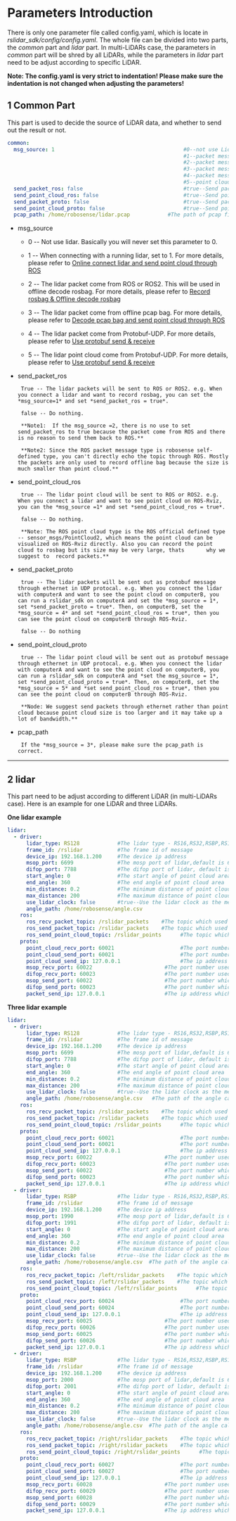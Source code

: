 # Parameters Introduction

There is only one parameter file called config.yaml, which is locate in *rslidar_sdk/config/config.yaml*.  The whole file can be divided into two parts, the *common* part and *lidar* part. In multi-LiDARs case, the parameters in *common* part will be shred by all LiDARs, while the parameters in *lidar* part need to be adjust according to specific LiDAR.  

**Note: The config.yaml is very strict to indentation! Please make sure the indentation is not changed when adjusting the parameters!**



## 1 Common Part

This part is used to decide the source of LiDAR data, and whether to send out the result or not.

```yaml
common:
  msg_source: 1                                         #0--not use Lidar
                                                        #1--packet message come from online lidar
                                                        #2--packet message come from ROS or ROS2
                                                        #3--packet message come from Pcap bag
                                                        #4--packet message come from Protobuf-UDP
                                                        #5--point cloud from Protobuf-UDP
  send_packet_ros: false                                #true--Send packet through ROS or ROS2(Used to record packet)
  send_point_cloud_ros: false                           #true--Send point cloud through ROS or ROS2
  send_packet_proto: false                              #true--Send packet through Protobuf-UDP
  send_point_cloud_proto: false                         #true--Send point cloud through Protobuf-UDP
  pcap_path: /home/robosense/lidar.pcap            #The path of pcap file
```

- msg_source

  - 0 -- Not use lidar. Basically you will never set this parameter to 0.

  - 1 -- When connecting with a running lidar, set to 1. For more details, please refer to [Online connect lidar and send point cloud through ROS](../howto/how_to_online_send_point_cloud_ros.md)

  - 2 -- The lidar packet come from ROS or ROS2. This will be used in offline decode rosbag.  For more details, please refer to [Record rosbag & Offline decode rosbag](../howto/how_to_record_and_offline_decode_rosbag.md)

  - 3 -- The lidar packet come from offline pcap bag. For more details, please refer to  [Decode pcap bag and send point cloud through ROS](../howto/how_to_offline_decode_pcap.md)

  - 4 -- The lidar packet come from Protobuf-UDP. For more details, please refer to [Use protobuf send & receive](../howto/how_to_use_protobuf_function.md)

  - 5 -- The lidar point cloud come from Protobuf-UDP. For more details, please refer to  [Use protobuf send & receive](../howto/how_to_use_protobuf_function.md)



- send_packet_ros

      ​	True -- The lidar packets will be sent to ROS or ROS2. e.g. When you connect a lidar and want to record rosbag, you can set the *msg_source=1* and set *send_packet_ros = true*.

      ​	false -- Do nothing.

      ​ **Note1:  If the msg_source =2, there is no use to set send_packet_ros to true because the packet come from ROS and there is no reason to send them back to ROS.**

      ​	**Note2: Since the ROS packet message type is robosense self-defined type, you can't directly echo the topic through ROS. Mostly the packets are only used to record offline bag because the size is much smaller than point cloud.**

- send_point_cloud_ros

      ​	true -- The lidar point cloud will be sent to ROS or ROS2. e.g. When you connect a lidar and want to see point cloud on ROS-Rviz, you can the *msg_source =1* and set *send_point_cloud_ros = true*.

      ​	false -- Do nothing.
    
      ​	**Note: The ROS point cloud type is the ROS official defined type -- sensor_msgs/PointCloud2, which means the point cloud can be visualized on ROS-Rviz directly. Also you can record the point cloud to rosbag but its size may be very large, thats 		why we suggest to  record packets.**

- send_packet_proto

      ​	true -- The lidar packets will be sent out as protobuf message through ethernet in UDP protocal. e.g. When you connect the lidar with computerA and want to see the point cloud on computerB, you can run a rslidar_sdk on computerA and set the *msg_source = 1*, set *send_packet_proto = true*. Then, on computerB, set the *msg_source = 4* and set *send_point_cloud_ros = true*, then you can see the point cloud on computerB through ROS-Rviz.

      ​	false -- Do nothing

- send_point_cloud_proto

      ​	true -- The lidar point cloud will be sent out as protobuf message through ethernet in UDP protocal. e.g. When you connect the lidar with computerA and want to see the point cloud on computerB, you can run a rslidar_sdk on computerA and *set the msg_source = 1*, set *send_point_cloud_proto = true*. Then, on computerB, set the *msg_source = 5* and *set send_point_cloud_ros = true*, then you can see the point cloud on computerB through ROS-Rviz.

       **Node: We suggest send packets through ethernet rather than point cloud because point cloud size is too larger and it may take up a lot of bandwidth.**

- pcap_path

      ​	If the *msg_source = 3*, please make sure the pcap_path is correct. 

---



## 2 lidar

This part need to be adjust according to different LiDAR (in multi-LiDARs case). Here is an example for one LiDAR and three LiDARs. 



**One lidar example**

```yaml
lidar:
  - driver:
      lidar_type: RS128            #The lidar type - RS16,RS32,RSBP,RS128
      frame_id: /rslidar           #The frame id of message
      device_ip: 192.168.1.200     #The device ip address
      msop_port: 6699              #The mosp port of lidar,default is 6699
      difop_port: 7788             #The difop port of lidar, default is 7788
      start_angle: 0               #The start angle of point cloud area
      end_angle: 360               #The end angle of point cloud area
      min_distance: 0.2            #The minimum distance of point cloud area
      max_distance: 200            #The maximum distance of point cloud area
      use_lidar_clock: false       #true--Use the lidar clock as the message timestamp;false-- Use the system clock as the time stamp  
      angle_path: /home/robosense/angle.csv
    ros:
      ros_recv_packet_topic: /rslidar_packets    #The topic which used to reveice lidar packets from ROS
      ros_send_packet_topic: /rslidar_packets    #The topic which used to send lidar packets through ROS
      ros_send_point_cloud_topic: /rslidar_points      #The topic which used to send point cloud through ROS
    proto:
      point_cloud_recv_port: 60021                     #The port number used for receiving point cloud 
      point_cloud_send_port: 60021                     #The port number which the point cloud will be send to
      point_cloud_send_ip: 127.0.0.1                   #The ip address which the point cloud will be send to 
      msop_recv_port: 60022                       #The port number used for receiving lidar msop packets
      difop_recv_port: 60023                      #The port number used for receiving lidar difop packets
      msop_send_port: 60022                       #The port number which the msop packets will be send to 
      difop_send_port: 60023                      #The port number which the difop packets will be send to 
      packet_send_ip: 127.0.0.1                   #The ip address which the lidar packets will be send to
```



**Three lidar example**

```yaml
lidar:
  - driver:
      lidar_type: RS128            #The lidar type - RS16,RS32,RSBP,RS128
      frame_id: /rslidar           #The frame id of message
      device_ip: 192.168.1.200     #The device ip address
      msop_port: 6699              #The mosp port of lidar,default is 6699
      difop_port: 7788             #The difop port of lidar, default is 7788
      start_angle: 0               #The start angle of point cloud area
      end_angle: 360               #The end angle of point cloud area
      min_distance: 0.2            #The minimum distance of point cloud area
      max_distance: 200            #The maximum distance of point cloud area
      use_lidar_clock: false       #true--Use the lidar clock as the message timestamp;false-- Use the system clock as the time stamp  
      angle_path: /home/robosense/angle.csv   #The path of the angle calibration file. For latest version lidars, there is no need to use this file.
    ros:
      ros_recv_packet_topic: /rslidar_packets    #The topic which used to reveice lidar packets from ROS
      ros_send_packet_topic: /rslidar_packets    #The topic which used to send lidar packets through ROS
      ros_send_point_cloud_topic: /rslidar_points      #The topic which used to send point cloud through ROS
    proto:
      point_cloud_recv_port: 60021                     #The port number used for receiving point cloud 
      point_cloud_send_port: 60021                     #The port number which the point cloud will be send to
      point_cloud_send_ip: 127.0.0.1                   #The ip address which the point cloud will be send to 
      msop_recv_port: 60022                       #The port number used for receiving lidar msop packets
      difop_recv_port: 60023                      #The port number used for receiving lidar difop packets
      msop_send_port: 60022                       #The port number which the msop packets will be send to 
      difop_send_port: 60023                      #The port number which the difop packets will be send to 
      packet_send_ip: 127.0.0.1                   #The ip address which the lidar packets will be send to
  - driver:
      lidar_type: RSBP             #The lidar type - RS16,RS32,RSBP,RS128
      frame_id: /rslidar           #The frame id of message
      device_ip: 192.168.1.200     #The device ip address
      msop_port: 1990              #The mosp port of lidar,default is 6699
      difop_port: 1991             #The difop port of lidar, default is 7788
      start_angle: 0               #The start angle of point cloud area
      end_angle: 360               #The end angle of point cloud area
      min_distance: 0.2            #The minimum distance of point cloud area
      max_distance: 200            #The maximum distance of point cloud area
      use_lidar_clock: false       #true--Use the lidar clock as the message timestamp;false-- Use the system clock as the time stamp  
      angle_path: /home/robosense/angle.csv  #The path of the angle calibration file. For latest version lidars, there is no need to use this file.
    ros:
      ros_recv_packet_topic: /left/rslidar_packets    #The topic which used to reveice lidar packets from ROS
      ros_send_packet_topic: /left/rslidar_packets    #The topic which used to send lidar packets through ROS
      ros_send_point_cloud_topic: /left/rslidar_points      #The topic which used to send point cloud through ROS
    proto:
      point_cloud_recv_port: 60024                     #The port number used for receiving point cloud 
      point_cloud_send_port: 60024                     #The port number which the point cloud will be send to
      point_cloud_send_ip: 127.0.0.1                   #The ip address which the point cloud will be send to 
      msop_recv_port: 60025                       #The port number used for receiving lidar msop packets
      difop_recv_port: 60026                      #The port number used for receiving lidar difop packets
      msop_send_port: 60025                       #The port number which the msop packets will be send to 
      difop_send_port: 60026                      #The port number which the difop packets will be send to 
      packet_send_ip: 127.0.0.1                   #The ip address which the lidar packets will be send to
  - driver:
      lidar_type: RSBP             #The lidar type - RS16,RS32,RSBP,RS128
      frame_id: /rslidar           #The frame id of message
      device_ip: 192.168.1.200     #The device ip address
      msop_port: 2000              #The mosp port of lidar,default is 6699
      difop_port: 2001             #The difop port of lidar, default is 7788
      start_angle: 0               #The start angle of point cloud area
      end_angle: 360               #The end angle of point cloud area
      min_distance: 0.2            #The minimum distance of point cloud area
      max_distance: 200            #The maximum distance of point cloud area
      use_lidar_clock: false       #true--Use the lidar clock as the message timestamp;false-- Use the system clock as the time stamp  
      angle_path: /home/robosense/angle.csv  #The path of the angle calibration file. For latest version lidars, there is no need to use this file.
    ros:
      ros_recv_packet_topic: /right/rslidar_packets    #The topic which used to reveice lidar packets from ROS
      ros_send_packet_topic: /right/rslidar_packets    #The topic which used to send lidar packets through ROS
      ros_send_point_cloud_topic: /right/rslidar_points      #The topic which used to send point cloud through ROS
    proto:
      point_cloud_recv_port: 60027                     #The port number used for receiving point cloud 
      point_cloud_send_port: 60027                     #The port number which the point cloud will be send to
      point_cloud_send_ip: 127.0.0.1                   #The ip address which the point cloud will be send to 
      msop_recv_port: 60028                       #The port number used for receiving lidar msop packets
      difop_recv_port: 60029                      #The port number used for receiving lidar difop packets
      msop_send_port: 60028                       #The port number which the msop packets will be send to 
      difop_send_port: 60029                      #The port number which the difop packets will be send to 
      packet_send_ip: 127.0.0.1                   #The ip address which the lidar packets will be send to
```

